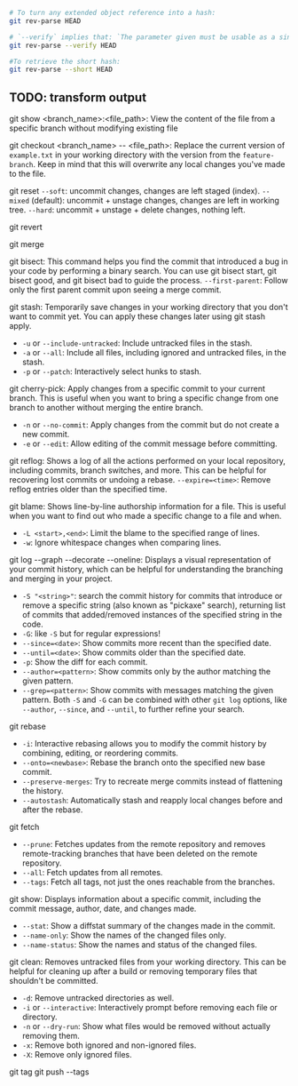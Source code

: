 
```sh
# To turn any extended object reference into a hash:
git rev-parse HEAD

# `--verify` implies that: `The parameter given must be usable as a single, valid object name. Otherwise barf and abort.`
git rev-parse --verify HEAD

#To retrieve the short hash:
git rev-parse --short HEAD
```

## TODO: transform output

git show <branch_name>:<file_path>: View the content of the file from a specific branch without modifying existing file

git checkout <branch_name> -- <file_path>: Replace the current version of `example.txt` in your working directory with the version from the `feature-branch`. Keep in mind that this will overwrite any local changes you've made to the file.

git reset
`--soft`: uncommit changes, changes are left staged (index).
`--mixed` (default): uncommit + unstage changes, changes are left in working tree.
`--hard`: uncommit + unstage + delete changes, nothing left.

git revert

git merge

git bisect: This command helps you find the commit that introduced a bug in your code by performing a binary search. You can use git bisect start, git bisect good, and git bisect bad to guide the process.
`--first-parent`: Follow only the first parent commit upon seeing a merge commit.

git stash: Temporarily save changes in your working directory that you don't want to commit yet. You can apply these changes later using git stash apply.
-   `-u` or `--include-untracked`: Include untracked files in the stash.
-   `-a` or `--all`: Include all files, including ignored and untracked files, in the stash.
-   `-p` or `--patch`: Interactively select hunks to stash.

git cherry-pick: Apply changes from a specific commit to your current branch. This is useful when you want to bring a specific change from one branch to another without merging the entire branch.
-   `-n` or `--no-commit`: Apply changes from the commit but do not create a new commit.
-   `-e` or `--edit`: Allow editing of the commit message before committing.

git reflog: Shows a log of all the actions performed on your local repository, including commits, branch switches, and more. This can be helpful for recovering lost commits or undoing a rebase.
`--expire=<time>`: Remove reflog entries older than the specified time.

git blame: Shows line-by-line authorship information for a file. This is useful when you want to find out who made a specific change to a file and when.
-   `-L <start>,<end>`: Limit the blame to the specified range of lines.
-   `-w`: Ignore whitespace changes when comparing lines.

git log --graph --decorate --oneline: Displays a visual representation of your commit history, which can be helpful for understanding the branching and merging in your project.
-  `-S "<string>"`: search the commit history for commits that introduce or remove a specific string (also known as "pickaxe" search), returning list of commits that added/removed instances of the specified string in the code.
-  `-G`: like `-S` but for regular expressions!
-   `--since=<date>`: Show commits more recent than the specified date.
-   `--until=<date>`: Show commits older than the specified date.
-   `-p`: Show the diff for each commit.
-   `--author=<pattern>`: Show commits only by the author matching the given pattern.
-   `--grep=<pattern>`: Show commits with messages matching the given pattern.
Both `-S` and `-G` can be combined with other `git log` options, like `--author`, `--since`, and `--until`, to further refine your search.

git rebase 
- `-i`: Interactive rebasing allows you to modify the commit history by combining, editing, or reordering commits.
-   `--onto=<newbase>`: Rebase the branch onto the specified new base commit.
-   `--preserve-merges`: Try to recreate merge commits instead of flattening the history.
-   `--autostash`: Automatically stash and reapply local changes before and after the rebase.

git fetch 
- `--prune`: Fetches updates from the remote repository and removes remote-tracking branches that have been deleted on the remote repository.
-   `--all`: Fetch updates from all remotes.
-   `--tags`: Fetch all tags, not just the ones reachable from the branches.

git show: Displays information about a specific commit, including the commit message, author, date, and changes made.
-   `--stat`: Show a diffstat summary of the changes made in the commit.
-   `--name-only`: Show the names of the changed files only.
-   `--name-status`: Show the names and status of the changed files.

git clean: Removes untracked files from your working directory. This can be helpful for cleaning up after a build or removing temporary files that shouldn't be committed.
-   `-d`: Remove untracked directories as well.
-   `-i` or `--interactive`: Interactively prompt before removing each file or directory.
-   `-n` or `--dry-run`: Show what files would be removed without actually removing them.
-   `-x`: Remove both ignored and non-ignored files.
-   `-X`: Remove only ignored files.

git tag
git push --tags